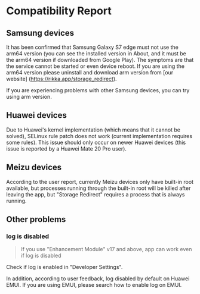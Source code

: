 # Compatibility Report

## Samsung devices

It has been confirmed that Samsung Galaxy S7 edge must not use the arm64 version (you can see the installed version in About, and it must be the arm64 version if downloaded from Google Play). The symptoms are that the service cannot be started or even device reboot. If you are using the arm64 version please uninstall and download arm version from [our website] (https://rikka.app/storage_redirect).

If you are experiencing problems with other Samsung devices, you can try using arm version.

## Huawei devices

Due to Huawei's kernel implementation (which means that it cannot be solved), SELinux rule patch does not work (current implementation requires some rules). This issue should only occur on newer Huawei devices (this issue is reported by a Huawei Mate 20 Pro user).

## Meizu devices

According to the user report, currently Meizu devices only have built-in root available, but processes running through the built-in root will be killed after leaving the app, but "Storage Redirect" requires a process that is always running.

## Other problems

### log is disabled

> If you use "Enhancement Module" v17 and above, app can work even if log is disabled

Check if log is enabled in "Developer Settings".

In addition, according to user feedback, log disabled by default on Huawei EMUI. If you are using EMUI, please search how to enable log on EMUI.